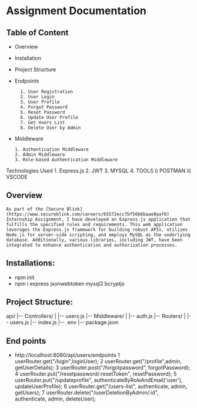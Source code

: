 
# Assignment Documentation

## Table of Content

- Overview
- Installation
- Project Structure
- Endpoints

        1. User Registration
        2. User Login
        3. User Profile
        4. Forgot Password
        5. Reset Password
        6. Update User Profile
        7. Get Users List
        8. Delete User by Admin
- Middleware

      1. Authentication Middleware
      2. Admin Middleware
      3. Role-based Authentication Middleware
Technologies Used
      1. Express.js
      2. JWT
      3. MYSQL 
      4. TOOLS
          i) POSTMAN
         ii) VSCODE

 ## Overview
    As part of the [Secure Blink](https://www.secureblink.com/careers/65572ecc7bf50b6baae8aaf0)  Internship Assignment, I have developed an Express.js application that fulfills the specified rules and requirements. This web application leverages the Express.js framework for building robust APIs, utilizes Node.js for server-side scripting, and employs MySQL as the underlying database. Additionally, various libraries, including JWT, have been integrated to enhance authentication and authorization processes.

## Installations:
   - npm init
   - npm i express jsonwebtoken mysql2 bcryptjs
## Project Structure:
   api/
|-- Controllers/
|   |-- users.js
|-- Middleware/
|   |-- auth.js
|-- Routers/
|   |-- users.js
|-- index.js
|-- .env
|-- package.json


## End points
   - http://localhost:8080/api/users/endpoints
   1 userRouter.get("/login",loginUser);
   2 userRouter.get("/profile",admin, getUserDetails);
   3 userRouter.post("/forgotpassword", forgotPassword);
   4 userRouter.put("/resetpassword/:resetToken", resetPassword);
   5 userRouter.put("/updateprofile", authenticateByRoleAndEmail('user'), updateUserProfile);
   6 userRouter.get("/users-list", authenticate, admin, getUsers);
   7 userRouter.delete("/userDeletionByAdmin/:id", authenticate, admin, deleteUser);

